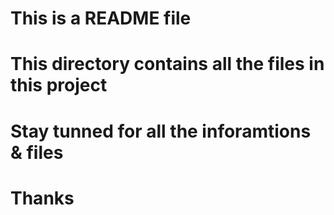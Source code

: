 # This is a README file
# This directory contains all the files in this project
# Stay tunned for all the inforamtions & files
# Thanks